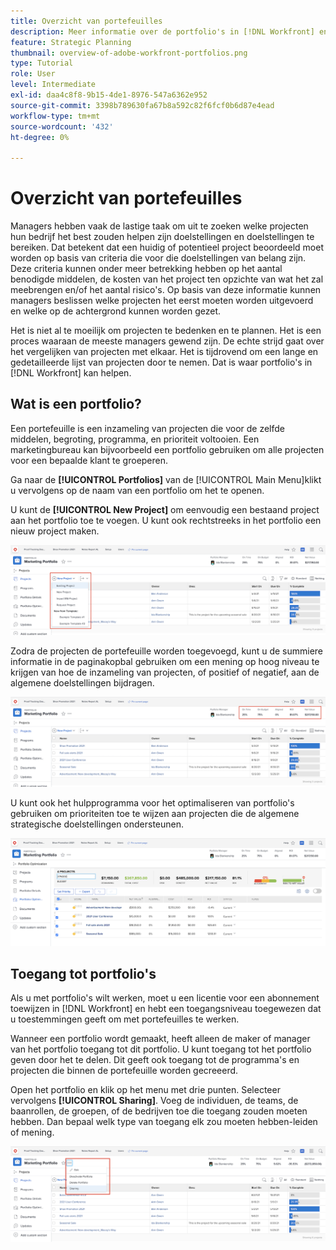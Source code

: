 ```yaml
---
title: Overzicht van portefeuilles
description: Meer informatie over de portfolio's in [!DNL Workfront] en hoe zij u kunnen helpen projecten voorrang geven en projecten met elkaar vergelijken.
feature: Strategic Planning
thumbnail: overview-of-adobe-workfront-portfolios.png
type: Tutorial
role: User
level: Intermediate
exl-id: daa4c8f8-9b15-4de1-8976-547a6362e952
source-git-commit: 3398b789630fa67b8a592c82f6fcf0b6d87e4ead
workflow-type: tm+mt
source-wordcount: '432'
ht-degree: 0%

---
```


# Overzicht van portefeuilles

Managers hebben vaak de lastige taak om uit te zoeken welke projecten hun bedrijf het best zouden helpen zijn doelstellingen en doelstellingen te bereiken. Dat betekent dat een huidig of potentieel project beoordeeld moet worden op basis van criteria die voor die doelstellingen van belang zijn. Deze criteria kunnen onder meer betrekking hebben op het aantal benodigde middelen, de kosten van het project ten opzichte van wat het zal meebrengen en/of het aantal risico&#39;s. Op basis van deze informatie kunnen managers beslissen welke projecten het eerst moeten worden uitgevoerd en welke op de achtergrond kunnen worden gezet.

Het is niet al te moeilijk om projecten te bedenken en te plannen. Het is een proces waaraan de meeste managers gewend zijn. De echte strijd gaat over het vergelijken van projecten met elkaar. Het is tijdrovend om een lange en gedetailleerde lijst van projecten door te nemen. Dat is waar portfolio&#39;s in [!DNL  Workfront] kan helpen.

## Wat is een portfolio?

Een portefeuille is een inzameling van projecten die voor de zelfde middelen, begroting, programma, en prioriteit voltooien. Een marketingbureau kan bijvoorbeeld een portfolio gebruiken om alle projecten voor een bepaalde klant te groeperen.

Ga naar de **[!UICONTROL Portfolios]** van de [!UICONTROL Main Menu]klikt u vervolgens op de naam van een portfolio om het te openen.

U kunt de **[!UICONTROL New Project]** om eenvoudig een bestaand project aan het portfolio toe te voegen. U kunt ook rechtstreeks in het portfolio een nieuw project maken.

![Een afbeelding van het vervolgkeuzemenu voor het dialoogvenster [!UICONTROL New Project] knop](assets/01-portfolio-management3.png)

Zodra de projecten de portefeuille worden toegevoegd, kunt u de summiere informatie in de paginakopbal gebruiken om een mening op hoog niveau te krijgen van hoe de inzameling van projecten, of positief of negatief, aan de algemene doelstellingen bijdragen.

![Een afbeelding van de samenvattingsgegevens van het portfolio in de paginakoptekst](assets/02-portfolio-management1.png)

U kunt ook het hulpprogramma voor het optimaliseren van portfolio&#39;s gebruiken om prioriteiten toe te wijzen aan projecten die de algemene strategische doelstellingen ondersteunen.

![Een afbeelding van het prioriteren van projecten in een portfolio](assets/03-portfolio-management2.png)

## Toegang tot portfolio&#39;s

Als u met portfolio&#39;s wilt werken, moet u een licentie voor een abonnement toewijzen in [!DNL Workfront] en hebt een toegangsniveau toegewezen dat u toestemmingen geeft om met portefeuilles te werken.

Wanneer een portfolio wordt gemaakt, heeft alleen de maker of manager van het portfolio toegang tot dit portfolio. U kunt toegang tot het portfolio geven door het te delen. Dit geeft ook toegang tot de programma&#39;s en projecten die binnen de portefeuille worden gecreeerd.

Open het portfolio en klik op het menu met drie punten. Selecteer vervolgens **[!UICONTROL Sharing]**. Voeg de individuen, de teams, de baanrollen, de groepen, of de bedrijven toe die toegang zouden moeten hebben. Dan bepaal welk type van toegang elk zou moeten hebben-leiden of mening.

![Een afbeelding van de [!UICONTROL Sharing] in een [!DNL Workfront] portfolio](assets/04-portfolio-management11.png)

<!--
Pro-tips graphic
If a user can’t access a specific portfolio, make sure it’s shared with them. The Workfront access level determines that a user can access portfolios in general, but sharing makes sure they can see specific portfolios. 
-->

<!--
Learn more graphic and links to documentation articles
* Portfolio overview   
* Create a portfolio 
* Create and manage portfolios 
* Navigate within a portfolio 
* Share a portfolio   
-->
